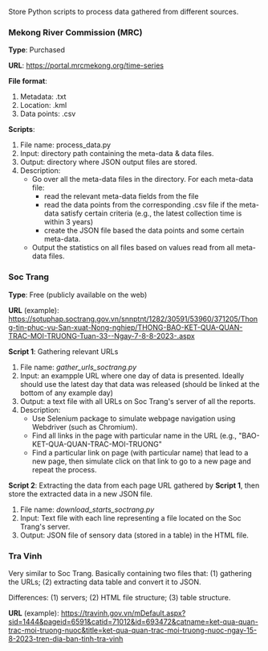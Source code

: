 Store Python scripts to process data gathered from different sources.

### Mekong River Commission (MRC)

**Type**: Purchased

**URL**: https://portal.mrcmekong.org/time-series

**File format**:

1. Metadata: .txt
2. Location: .kml
3. Data points: .csv

**Scripts**:

1. File name: process_data.py
2. Input: directory path containing the meta-data & data files.
3. Output: directory where JSON output files are stored.
4. Description:
   - Go over all the meta-data files in the directory. For each meta-data file:
	   - read the relevant meta-data fields from the file
	   - read the data points from the corresponding .csv file if the meta-data satisfy certain criteria (e.g., the latest collection time is within 3 years)
	   - create the JSON file based the data points and some certain meta-data.
   - Output the statistics on all files based on values read from all meta-data files.

### Soc Trang

**Type**: Free (publicly available on the web)

**URL** (example): https://sotuphap.soctrang.gov.vn/snnptnt/1282/30591/53960/371205/Thong-tin-phuc-vu-San-xuat-Nong-nghiep/THONG-BAO-KET-QUA-QUAN-TRAC-MOI-TRUONG-Tuan-33--Ngay-7-8-8-2023-.aspx

**Script 1**: Gathering relevant URLs


1. File name: *gather\_urls\_soctrang.py*
2. Input: an exampple URL where one day of data is presented. Ideally should use the latest day that data was released (should be linked at the bottom of any example day)
3. Output: a text file with all URLs on Soc Trang's server of all the reports.
4. Description:
	- Use Selenium package to simulate webpage navigation using Webdriver (such as Chromium).
	- Find all links in the page with particular name in the URL (e.g., "BAO-KET-QUA-QUAN-TRAC-MOI-TRUONG"
	- Find a particular link on page (with particular name) that lead to a new page, then simulate click on that link to go to a new page and repeat the process.

**Script 2**: Extracting the data from each page URL gathered by **Script 1**, then store the extracted data in a new JSON file.

1. File name: *download\_starts\_soctrang.py*
2. Input: Text file with each line representing a file located on the Soc Trang's server.
3. Output: JSON file of sensory data (stored in a table) in the HTML file.


### Tra Vinh

Very similar to Soc Trang. Basically containing two files that: (1) gathering the URLs; (2) extracting data table and convert it to JSON.

Differences: (1) servers; (2) HTML file structure; (3) table structure.

**URL** (example): https://travinh.gov.vn/mDefault.aspx?sid=1444&pageid=6591&catid=71012&id=693472&catname=ket-qua-quan-trac-moi-truong-nuoc&title=ket-qua-quan-trac-moi-truong-nuoc-ngay-15-8-2023-tren-dia-ban-tinh-tra-vinh


